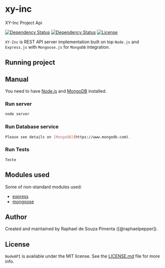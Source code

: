 # xy-inc
XY-Inc Project Api

[![Dependency Status](https://img.shields.io/david/ealeksandrov/NodeAPI.svg)](https://david-dm.org/ealeksandrov/NodeAPI)
[![Dependency Status](https://img.shields.io/david/dev/ealeksandrov/NodeAPI.svg)](https://david-dm.org/ealeksandrov/NodeAPI)
[![License](https://img.shields.io/github/license/ealeksandrov/NodeAPI.svg)](LICENSE.md)

`XY-Inc` is REST API server implementation built on top `Node.js` and `Express.js` with `Mongoose.js` for `MongoDB` integration. 

## Running project

## Manual

You need to have [Node.js](https://nodejs.org) and [MongoDB](https://www.mongodb.com) installed.

### Run server

```sh
node server
```

### Run Database service

```sh
Please see details on [MongoDB](https://www.mongodb.com).
```

### Run Tests

```
Teste 
```

## Modules used

Some of non-standard modules used:

* [express](https://www.npmjs.com/package/express)
* [mongoose](https://www.npmjs.com/package/mongoose)

## Author

Created and maintained by Raphael de Souza Pimenta ([@raphaelpepper]).

## License

`NodeAPI` is available under the MIT license. See the [LICENSE.md](LICENSE.md) file for more info.